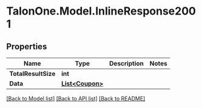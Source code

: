 
# TalonOne.Model.InlineResponse2001

## Properties

Name | Type | Description | Notes
------------ | ------------- | ------------- | -------------
**TotalResultSize** | **int** |  | 
**Data** | [**List&lt;Coupon&gt;**](Coupon.md) |  | 

[[Back to Model list]](../README.md#documentation-for-models)
[[Back to API list]](../README.md#documentation-for-api-endpoints)
[[Back to README]](../README.md)


